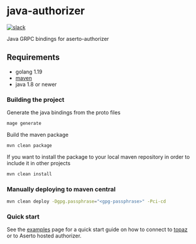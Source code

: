 # java-authorizer

[![slack](https://img.shields.io/badge/slack-Aserto%20Community-brightgreen)](https://asertocommunity.slack.com)

Java GRPC bindings for aserto-authorizer


## Requirements
- golang 1.19
- [maven](https://maven.apache.org/guides/introduction/introduction-to-the-pom.html)
- java 1.8 or newer

### Building the project
Generate the java bindings from the proto files
```bash
mage generate
```

Build the maven package
```bash
mvn clean package
```
 If you want to install the package to your local maven repository in order to include it in other projects
```bash
mvn clean install
```

### Manually deploying to maven central
```bash
mvn clean deploy -Dgpg.passphrase="<gpg-passphrase>" -Pci-cd
```

### Quick start 

See the [examples](https://github.com/aserto-dev/java-authorizer/tree/main/examples) page for a quick start guide on how to connect to [topaz](https://github.com/aserto-dev/topaz) or to Aserto hosted authorizer.
